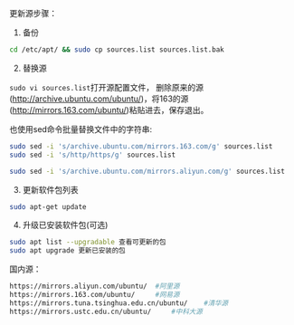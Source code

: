 更新源步骤：

1. 备份

```bash
cd /etc/apt/ && sudo cp sources.list sources.list.bak
```

2. 替换源

`sudo vi sources.list`打开源配置文件， 删除原来的源(http://archive.ubuntu.com/ubuntu/)，将163的源(http://mirrors.163.com/ubuntu/)粘贴进去，保存退出。

也使用sed命令批量替换文件中的字符串:

```bash
sudo sed -i 's/archive.ubuntu.com/mirrors.163.com/g' sources.list
sudo sed -i 's/http/https/g' sources.list

sudo sed -i 's/archive.ubuntu.com/mirrors.aliyun.com/g' sources.list 
```

3. 更新软件包列表


```bash
sudo apt‐get update
```

4. 升级已安装软件包(可选)

```bash
sudo apt list --upgradable 查看可更新的包
sudo apt upgrade 更新已安装的包
```




国内源：

```bash
https://mirrors.aliyun.com/ubuntu/	#阿里源
https://mirrors.163.com/ubuntu/		#网易源
https://mirrors.tuna.tsinghua.edu.cn/ubuntu/	#清华源
https://mirrors.ustc.edu.cn/ubuntu/		#中科大源
```





